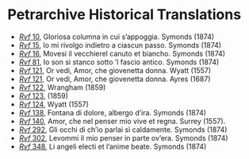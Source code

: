 # Petrarchive Historical Translations

* [_Rvf_ 10](rvf010a.xml), Gloriosa columna in cui s’appoggia. Symonds (1874) 
* [_Rvf_ 15](rvf015a.xml), Io mi rivolgo indietro a ciascun passo. Symonds (1874) 
* [_Rvf_ 16](rvf016a.xml), Movesi il vecchierel canuto et biancho. Symonds (1874) 
* [_Rvf_ 81](rvf081a.xml), Io son sì stanco sotto ’l fascio antico. Symonds (1874) 
* [_Rvf_ 121](rvf121a.xml), Or vedi, Amor, che giovenetta donna. Wyatt (1557)
* [_Rvf_ 121](rvf121b.xml), Or vedi, Amor, che giovenetta donna. Ayres (1687)
* [_Rvf_ 122](rvf122a.xml), Wrangham (1859)
* [_Rvf_ 123](rvf123a.xml), (1859)
* [_Rvf_ 124](rvf124a.xml), Wyatt (1557)
* [_Rvf_ 138](rvf138a.xml), Fontana di dolore, albergo d’ira. Symonds (1874) 
* [_Rvf_ 140](rvf140a.xml), Amor, che nel penser mio vive et regna. Surrey (1557). 
* [_Rvf_ 292](rvf292a.xml), Gli occhi di ch’io parlai sì caldamente. Symonds (1874) 
* [_Rvf_ 302](rvf302a.xml), Levommi il mio penser in parte ov’era. Symonds (1874) 
* [_Rvf_ 348](rvf348a.xml), Li angeli electi et l’anime beate. Symonds (1874)
